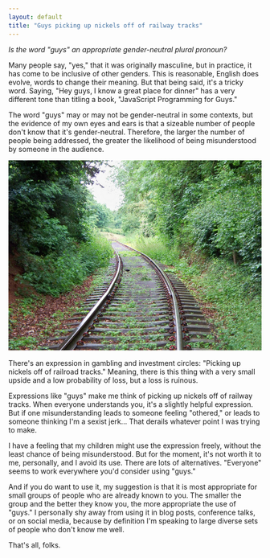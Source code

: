 ```yaml
---
layout: default
title: "Guys picking up nickels off of railway tracks"
---
```


*Is the word "guys" an appropriate gender-neutral plural pronoun?*

Many people say, "yes," that it was originally masculine, but in practice, it has come to be inclusive of other genders. This is reasonable, English does evolve, words to change their meaning. But that being said, it's a tricky word. Saying, "Hey guys, I know a great place for dinner" has a very different tone than titling a book, "JavaScript Programming for Guys."

The word "guys" may or may not be gender-neutral in some contexts, but the evidence of my own eyes and ears is that a sizeable number of people don't know that it's gender-neutral. Therefore, the larger the number of people being addressed, the greater the likelihood of being misunderstood by someone in the audience.

[![Railway track 025"](/assets/images/railway-tracks.jpg)](https://www.flickr.com/photos/stoo57/4711891147 "Railway track 025 by StooMathiesen, on Flickr")

There's an expression in gambling and investment circles: "Picking up nickels off of railroad tracks." Meaning, there is this thing with a very small upside and a low probability of loss, but a loss is ruinous.

Expressions like "guys" make me think of picking up nickels off of railway tracks. When everyone understands you, it's a slightly helpful expression. But if one misunderstanding  leads to someone feeling "othered," or leads to someone thinking I'm a sexist jerk... That derails whatever point I was trying to make.

I have a feeling that my children might use the expression freely, without the least chance of being misunderstood. But for the moment, it's not worth it to me, personally, and I avoid its use. There are lots of alternatives. "Everyone" seems to work everywhere you'd consider using "guys."

And if you do want to use it, my suggestion is that it is most appropriate for small groups of people who are already known to you. The smaller the group and the better they know you, the more appropriate the use of "guys." I personally shy away from using it in blog posts, conference talks, or on social media, because by definition I'm speaking to large diverse sets of people who don't know me well.

That's all, folks.